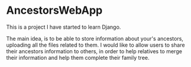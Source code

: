 # AncestorsWebApp

This is a project I have started to learn Django.

The main idea, is to be able to store information about your's ancestors, uploading all the files related to them.
I would like to allow users to share their ancestors information to others, in order to help relatives to merge their information and help them complete their family tree.
